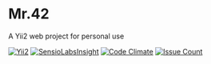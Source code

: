 # Mr.42
A Yii2 web project for personal use

[![Yii2](https://img.shields.io/badge/Powered_by-Yii_Framework-brightgreen.svg)](http://www.yiiframework.com/)
[![SensioLabsInsight](https://insight.sensiolabs.com/projects/09419879-204b-40b9-8418-e43b251134c4/mini.png)](https://insight.sensiolabs.com/projects/09419879-204b-40b9-8418-e43b251134c4)
[![Code Climate](https://codeclimate.com/github/Thoulah/mr.42/badges/gpa.svg)](https://codeclimate.com/github/Thoulah/mr.42)
[![Issue Count](https://codeclimate.com/github/Thoulah/mr.42/badges/issue_count.svg)](https://codeclimate.com/github/Thoulah/mr.42)
